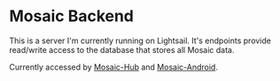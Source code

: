 # Mosaic Backend
This is a server I'm currently running on Lightsail. It's endpoints provide read/write access to the database that stores all Mosaic data.

Currently accessed by [Mosaic-Hub](https://github.com/gusjengis/Mosaic-Hub) and [Mosaic-Android](https://github.com/gusjengis/Mosaic-Hub).
